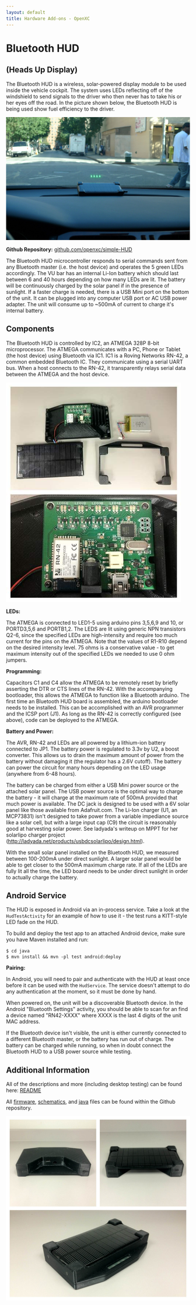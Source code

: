 ```yaml
---
layout: default
title: Hardware Add-ons - OpenXC
---
```


<div class="page-header">
    <h1>Bluetooth HUD 
	<h2>(Heads Up Display)</h2></h1> 
</div>

The Bluetooth HUD is a wireless, solar-powered display module to be used inside
the vehicle cockpit. The system uses LEDs reflecting off of the windshield to 
send signals to the driver who then never has to take his or her eyes off the road. 
In the picture shown below, the Bluetooth HUD is being used show fuel efficiency
to the driver.

![Bluetooth HUD](/images/hud-on-dash.jpg)

**Github Repository:** [github.com/openxc/simple-HUD][firmware]

The Bluetooth HUD microcontroller 
responds to serial commands sent from any Bluetooth master (i.e. the host device) 
and operates the 5 green 
LEDs accordingly. The VU bar has an internal Li-Ion battery which should last 
between 6 and 40 hours depending on how many LEDs are lit. The battery will be 
continuously charged by the solar panel if in the presence of sunlight. If a faster 
charge is needed, there is a USB Mini port on the bottom of the unit. It can be 
plugged into any computer USB port or AC USB power adapter. The unit will consume 
up to ~500mA of current to charge it's internal battery.

<div class="page-header">
    <h2>Components</h2>
</div>

The Bluetooth HUD is controlled by IC2, an ATMEGA 328P 8-bit microprocessor. The 
ATMEGA communicates with a PC, Phone or Tablet (the host device) using Bluetooth via IC1. IC1 is 
a Roving Networks RN-42, a common embedded Bluetooth IC. They communicate using a 
serial UART bus. When a host connects to the RN-42, it transparently relays serial 
data between the ATMEGA and the host device.

![Bluetooth HUD internal](/images/bluetooth-hud-internal.jpg)

**LEDs:**

The ATMEGA is connected to LED1-5 using arduino pins 3,5,6,9 and 10, or PORTD3,5,6 
and PORTB1,2. The LEDS are lit using generic NPN transistors Q2-6, since the 
specified LEDs are high-intensity and require too much current for the pins on the 
ATMEGA. Note that the values of R1-R10 depend on the desired intensity level. 75 
ohms is a conservative value - to get maximum intensity out of the specified LEDs 
we needed to use 0 ohm jumpers.

**Programming:** 

Capacitors C1 and C4 allow the ATMEGA to be remotely reset by briefly asserting 
the DTR or CTS lines of the RN-42. With the accompanying bootloader, this allows 
the ATMEGA to function like a Bluetooth arduino. The first time an Bluetooth HUD board 
is assembled, the arduino bootloader needs to be installed. This can be accomplished 
with an AVR programmer and the ICSP port (J1). As long as the RN-42 is correctly 
configured (see above), code can be deployed to the ATMEGA.

**Battery and Power:**

The AVR, RN-42 and LEDs are all powered by a lithium-ion battery connected to JP1. 
The battery power is regulated to 3.3v by U2, a boost converter. This allows us to 
drain the maximum amount of power from the battery without damaging it (the regulator 
has a 2.6V cutoff). The battery can power the circuit for many hours depending on the 
LED usage (anywhere from 6-48 hours).

The battery can be charged from either a USB Mini power source or the attached solar 
panel. The USB power source is the optimal way to charge the battery - it will charge 
at the maximum rate of 500mA provided that much power is available. The DC jack is 
designed to be used with a 6V solar panel like those available from Adafruit.com. The 
Li-Ion charger (U1, an MCP73831) isn't designed to take power from a variable 
impediance source like a solar cell, but with a large input cap (C9) the circuit is 
reasonably good at harvesting solar power. See ladyada's writeup on MPPT for her 
solarlipo charger project (http://ladyada.net/products/usbdcsolarlipo/design.html).

With the small solar panel installed on the Bluetooth HUD, we measured between 100-200mA 
under direct sunlight. A larger solar panel would be able to get closer to the 500mA 
maximum charge rate. If all of the LEDs are fully lit all the time, the LED board needs 
to be under direct sunlight in order to actually charge the battery.

<div class="page-header">
    <h2>Android Service</h2>
</div>

The HUD is exposed in Android via an in-process service. Take a look at the 
`HudTestActivity` for an example of how to use it - the test runs a KITT-style LED 
fade on the HUD.

To build and deploy the test app to an attached Android device, make sure you have 
Maven installed and run:

	$ cd java
	$ mvn install && mvn -pl test android:deploy

**Pairing:**

In Android, you will need to pair and authenticate with the HUD at least once before 
it can be used with the `HudService`. The service doesn't attempt to do any 
authentication at the moment, so it must be done by hand.

When powered on, the unit will be a discoverable Bluetooth device. In the Android 
"Bluetooth Settings" activity, you should be able to scan for an find a device named 
"RN42-XXXX" where XXXX is the last 4 digits of the unit MAC address.

If the Bluetooth device isn't visible, the unit is either currently connected to a 
different Bluetooth master, or the battery has run out of charge. The battery can be 
charged while running, so when in doubt connect the Bluetooth HUD to a USB power source 
while testing.

<div class="page-header">
    <h2>Additional Information</h2>
</div>

All of the descriptions and more (including desktop testing) can be found here: [README]

All [firmware], [schematics], and [java] files can be found within the Github repository.

![Bluetooth HUD external](/images/bluetooth-hud-external.jpg)

[README]: http://github.com/openxc/simple-hud/blob/master/README.mkd
[firmware]: https://github.com/openxc/simple-hud/tree/master/firmware
[schematics]: https://github.com/openxc/simple-hud/tree/master/assembly
[java]: http://github.com/openxc/simple-hud/tree/master/java
